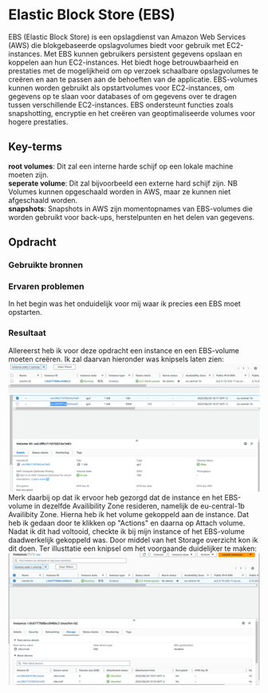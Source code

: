 # Elastic Block Store (EBS)
EBS (Elastic Block Store) is een opslagdienst van Amazon Web Services (AWS) die blokgebaseerde opslagvolumes biedt voor gebruik met EC2-instances. Met EBS kunnen gebruikers persistent gegevens opslaan en koppelen aan hun EC2-instances. Het biedt hoge betrouwbaarheid en prestaties met de mogelijkheid om op verzoek schaalbare opslagvolumes te creëren en aan te passen aan de behoeften van de applicatie. EBS-volumes kunnen worden gebruikt als opstartvolumes voor EC2-instances, om gegevens op te slaan voor databases of om gegevens over te dragen tussen verschillende EC2-instances. EBS ondersteunt functies zoals snapshotting, encryptie en het creëren van geoptimaliseerde volumes voor hogere prestaties.

## Key-terms 
**root volumes**: Dit zal een interne harde schijf op een lokale machine moeten zijn.  
**seperate volume**: Dit zal bijvoorbeeld een externe hard schijf zijn. NB Volumes kunnen opgeschaald worden in AWS, maar ze kunnen niet afgeschaald worden.  
**snapshots**: Snapshots in AWS zijn momentopnames van EBS-volumes die worden gebruikt voor back-ups, herstelpunten en het delen van gegevens.


## Opdracht
### Gebruikte bronnen


### Ervaren problemen
In het begin was het onduidelijk voor mij waar ik precies een EBS moet opstarten. 


### Resultaat 
Allereerst heb ik voor deze opdracht een instance en een EBS-volume moeten creëren. Ik zal daarvan hieronder was knipsels laten zien: 
![Ontsta_Machine](./Knipsel_ontstaan_machine.PNG)  
![Ontsta_Volume](./Capture_Ontstaan_Volume.PNG)  
Merk daarbij op dat ik ervoor heb gezorgd dat de instance en het EBS-volume in dezelfde Availibility Zone resideren, namelijk de eu-central-1b Availibity Zone. 
Hierna heb ik het volume gekoppeld aan de instance. Dat heb ik gedaan door te klikken op "Actions" en daarna op Attach volume.  Nadat ik dit had voltooid, checkte ik bij mijn instance of het EBS-volume daadwerkelijk gekoppeld was. Door middel van het Storage overzicht kon ik dit doen. Ter illusttatie een knipsel om het voorgaande duidelijker te maken: 
![SuccesKoppeling](./CaptureAttachementSucces.PNG)  

